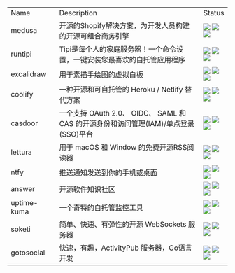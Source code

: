<table><tr>
        <td width='100'>Name</td>
        <td width='400'>Description</td>
        <td>Status</td>
        </tr><tr><td>medusa</td><td>开源的Shopify解决方案，为开发人员构建的开源可组合商务引擎</td><td><a style="margin-right:4px;" href="#"><img src="https://img.shields.io/github/license/medusajs/medusa?display_timestamp=committer"></a><a style="margin-right:4px;" href="#"><img src="https://img.shields.io/github/stars/medusajs/medusa?style=flat"></a><a  style="margin-right:4px;" href="#"><img src="https://img.shields.io/github/last-commit/medusajs/medusa?display_timestamp=committer"></a></td></tr><tr><td>runtipi</td><td>Tipi是每个人的家庭服务器！一个命令设置，一键安装您最喜欢的自托管应用程序</td><td><a style="margin-right:4px;" href="#"><img src="https://img.shields.io/github/license/meienberger/runtipi?display_timestamp=committer"></a><a style="margin-right:4px;" href="#"><img src="https://img.shields.io/github/stars/meienberger/runtipi?style=flat"></a><a  style="margin-right:4px;" href="#"><img src="https://img.shields.io/github/last-commit/meienberger/runtipi?display_timestamp=committer"></a></td></tr><tr><td>excalidraw</td><td>用于素描手绘图的虚拟白板</td><td><a style="margin-right:4px;" href="#"><img src="https://img.shields.io/github/license/excalidraw/excalidraw?display_timestamp=committer"></a><a style="margin-right:4px;" href="#"><img src="https://img.shields.io/github/stars/excalidraw/excalidraw?style=flat"></a><a  style="margin-right:4px;" href="#"><img src="https://img.shields.io/github/last-commit/excalidraw/excalidraw?display_timestamp=committer"></a></td></tr><tr><td>coolify</td><td>一种开源和可自托管的 Heroku / Netlify 替代方案</td><td><a style="margin-right:4px;" href="#"><img src="https://img.shields.io/github/license/coollabsio/coolify?display_timestamp=committer"></a><a style="margin-right:4px;" href="#"><img src="https://img.shields.io/github/stars/coollabsio/coolify?style=flat"></a><a  style="margin-right:4px;" href="#"><img src="https://img.shields.io/github/last-commit/coollabsio/coolify?display_timestamp=committer"></a></td></tr><tr><td>casdoor</td><td>一个支持 OAuth 2.0、 OIDC、 SAML 和 CAS 的开源身份和访问管理(IAM)/单点登录(SSO)平台</td><td><a style="margin-right:4px;" href="#"><img src="https://img.shields.io/github/license/casdoor/casdoor?display_timestamp=committer"></a><a style="margin-right:4px;" href="#"><img src="https://img.shields.io/github/stars/casdoor/casdoor?style=flat"></a><a  style="margin-right:4px;" href="#"><img src="https://img.shields.io/github/last-commit/casdoor/casdoor?display_timestamp=committer"></a></td></tr><tr><td>lettura</td><td>用于 macOS 和 Window 的免费开源RSS阅读器</td><td><a style="margin-right:4px;" href="#"><img src="https://img.shields.io/github/license/zhanglun/lettura?display_timestamp=committer"></a><a style="margin-right:4px;" href="#"><img src="https://img.shields.io/github/stars/zhanglun/lettura?style=flat"></a><a  style="margin-right:4px;" href="#"><img src="https://img.shields.io/github/last-commit/zhanglun/lettura?display_timestamp=committer"></a></td></tr><tr><td>ntfy</td><td>推送通知发送到你的手机或桌面</td><td><a style="margin-right:4px;" href="#"><img src="https://img.shields.io/github/license/binwiederhier/ntfy?display_timestamp=committer"></a><a style="margin-right:4px;" href="#"><img src="https://img.shields.io/github/stars/binwiederhier/ntfy?style=flat"></a><a  style="margin-right:4px;" href="#"><img src="https://img.shields.io/github/last-commit/binwiederhier/ntfy?display_timestamp=committer"></a></td></tr><tr><td>answer</td><td>开源软件知识社区</td><td><a style="margin-right:4px;" href="#"><img src="https://img.shields.io/github/license/answerdev/answer?display_timestamp=committer"></a><a style="margin-right:4px;" href="#"><img src="https://img.shields.io/github/stars/answerdev/answer?style=flat"></a><a  style="margin-right:4px;" href="#"><img src="https://img.shields.io/github/last-commit/answerdev/answer?display_timestamp=committer"></a></td></tr><tr><td>uptime-kuma</td><td>一个奇特的自托管监控工具</td><td><a style="margin-right:4px;" href="#"><img src="https://img.shields.io/github/license/louislam/uptime-kuma?display_timestamp=committer"></a><a style="margin-right:4px;" href="#"><img src="https://img.shields.io/github/stars/louislam/uptime-kuma?style=flat"></a><a  style="margin-right:4px;" href="#"><img src="https://img.shields.io/github/last-commit/louislam/uptime-kuma?display_timestamp=committer"></a></td></tr><tr><td>soketi</td><td>简单、快速、有弹性的开源 WebSockets 服务器</td><td><a style="margin-right:4px;" href="#"><img src="https://img.shields.io/github/license/soketi/soketi?display_timestamp=committer"></a><a style="margin-right:4px;" href="#"><img src="https://img.shields.io/github/stars/soketi/soketi?style=flat"></a><a  style="margin-right:4px;" href="#"><img src="https://img.shields.io/github/last-commit/soketi/soketi?display_timestamp=committer"></a></td></tr><tr><td>gotosocial</td><td>快速，有趣，ActivityPub 服务器，Go语言开发</td><td><a style="margin-right:4px;" href="#"><img src="https://img.shields.io/github/license/superseriousbusiness/gotosocial?display_timestamp=committer"></a><a style="margin-right:4px;" href="#"><img src="https://img.shields.io/github/stars/superseriousbusiness/gotosocial?style=flat"></a><a  style="margin-right:4px;" href="#"><img src="https://img.shields.io/github/last-commit/superseriousbusiness/gotosocial?display_timestamp=committer"></a></td></tr></table>